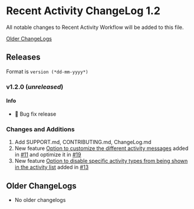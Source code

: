 # Recent Activity ChangeLog 1.2

All notable changes to Recent Activity Workflow will be added to this file.

[Older ChangeLogs](#older-changelogs)

## Releases

Format is `version (*dd-mm-yyyy*)`

### v1.2.0 (*unreleased*)

#### Info
 * 🐛 Bug fix release

### Changes and Additions
1. Add SUPPORT.md, CONTRIBUTING.md, ChangeLog.md
2. New feature [Option to customize the different activity messages](https://github.com/Readme-Workflows/recent-activity/issues/5) added in [#11](https://github.com/Readme-Workflows/recent-activity/pull/11) and optimize it in [#19](https://github.com/Readme-Workflows/recent-activity/pull/19)
3. New feature [Option to disable specific activity types from being shown in the activity list](https://github.com/Readme-Workflows/recent-activity/issues/4) added in [#13](https://github.com/Readme-Workflows/recent-activity/pull/13)

<h2><a name="older-changelogs">Older ChangeLogs</a></h2>

 * No older changelogs
